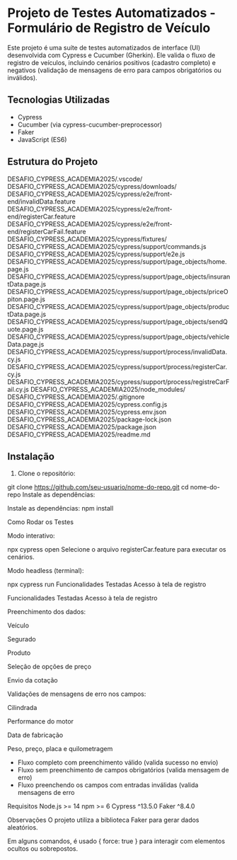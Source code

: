 # Projeto de Testes Automatizados - Formulário de Registro de Veículo

Este projeto é uma suíte de testes automatizados de interface (UI) desenvolvida com Cypress e Cucumber (Gherkin). Ele valida o fluxo de registro de veículos, incluindo cenários positivos (cadastro completo) e negativos (validação de mensagens de erro para campos obrigatórios ou inválidos).

## Tecnologias Utilizadas

- Cypress
- Cucumber (via cypress-cucumber-preprocessor)
- Faker
- JavaScript (ES6)

## Estrutura do Projeto

DESAFIO_CYPRESS_ACADEMIA2025/.vscode/
DESAFIO_CYPRESS_ACADEMIA2025/cypress/downloads/
DESAFIO_CYPRESS_ACADEMIA2025/cypress/e2e/front-end/invalidData.feature
DESAFIO_CYPRESS_ACADEMIA2025/cypress/e2e/front-end/registerCar.feature
DESAFIO_CYPRESS_ACADEMIA2025/cypress/e2e/front-end/registerCarFail.feature
DESAFIO_CYPRESS_ACADEMIA2025/cypress/fixtures/
DESAFIO_CYPRESS_ACADEMIA2025/cypress/support/commands.js
DESAFIO_CYPRESS_ACADEMIA2025/cypress/support/e2e.js
DESAFIO_CYPRESS_ACADEMIA2025/cypress/support/page_objects/home.page.js
DESAFIO_CYPRESS_ACADEMIA2025/cypress/support/page_objects/insurantData.page.js
DESAFIO_CYPRESS_ACADEMIA2025/cypress/support/page_objects/priceOpiton.page.js
DESAFIO_CYPRESS_ACADEMIA2025/cypress/support/page_objects/productData.page.js
DESAFIO_CYPRESS_ACADEMIA2025/cypress/support/page_objects/sendQuote.page.js
DESAFIO_CYPRESS_ACADEMIA2025/cypress/support/page_objects/vehicleData.page.js
DESAFIO_CYPRESS_ACADEMIA2025/cypress/support/process/invalidData.cy.js
DESAFIO_CYPRESS_ACADEMIA2025/cypress/support/process/registerCar.cy.js
DESAFIO_CYPRESS_ACADEMIA2025/cypress/support/process/registreCarFail.cy.js
DESAFIO_CYPRESS_ACADEMIA2025/node_modules/
DESAFIO_CYPRESS_ACADEMIA2025/.gitignore
DESAFIO_CYPRESS_ACADEMIA2025/cypress.config.js
DESAFIO_CYPRESS_ACADEMIA2025/cypress.env.json
DESAFIO_CYPRESS_ACADEMIA2025/package-lock.json
DESAFIO_CYPRESS_ACADEMIA2025/package.json
DESAFIO_CYPRESS_ACADEMIA2025/readme.md


## Instalação

1. Clone o repositório:


git clone https://github.com/seu-usuario/nome-do-repo.git
cd nome-do-repo
Instale as dependências:

Instale as dependências:
npm install

Como Rodar os Testes

Modo interativo:

npx cypress open
Selecione o arquivo registerCar.feature para executar os cenários.

Modo headless (terminal):

npx cypress run
Funcionalidades Testadas
Acesso à tela de registro

Funcionalidades Testadas
Acesso à tela de registro


Preenchimento dos dados:

Veículo

Segurado

Produto

Seleção de opções de preço

Envio da cotação

Validações de mensagens de erro nos campos:

Cilindrada

Performance do motor

Data de fabricação

Peso, preço, placa e quilometragem

- Fluxo completo com preenchimento válido (valida sucesso no envio)
- Fluxo sem preenchimento de campos obrigatórios (valida mensagem de erro)
- Fluxo preenchendo os campos com entradas inválidas (valida mensagens de erro

Requisitos
Node.js >= 14
npm >= 6
Cypress ^13.5.0
Faker ^8.4.0

Observações
O projeto utiliza a biblioteca Faker para gerar dados aleatórios.

Em alguns comandos, é usado { force: true } para interagir com elementos ocultos ou sobrepostos.

